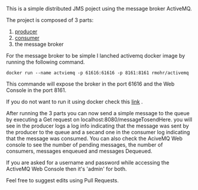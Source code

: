 This is a simple distributed JMS poject using the message broker ActiveMQ. 

The project is composed of 3 parts:

1. [producer](https://github.com/achrafsmlali/simple_jms_activeMQ_exemple_spring_boot/tree/master/producer)
2. [consumer](https://github.com/achrafsmlali/simple_jms_activeMQ_exemple_spring_boot/tree/master/consumer)
3. the message broker

For the message broker to be simple I lanched activemq docker image by running the following command. 

`docker run --name actviemq -p 61616:61616 -p 8161:8161 rmohr/activemq`

This commande will expose the broker in the port 61616 and the Web Console in the port 8161.

If you do not want to run it using docker check this [link](https://activemq.apache.org/version-5-getting-started.html) .


After running the 3 parts you can now send a simple message to the queue by executing a Get request on localhost:8080/messageTosendHere. you will see in the producer logs a log info indicating that the message was sent by the producer to the queue and a secand one in the consumer log indicating that the message was consumed. You can also check the AciveMQ Web console to see the number of pending messages, the number of consumers, messages enqueued and messages Dequeued.  

If you are asked for a username and password while accessing the ActiveMQ Web Console then it's 'admin' for both.

Feel free to suggest edits using Pull Requests.
